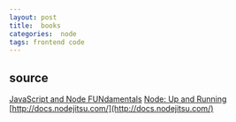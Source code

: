 ```yaml
---
layout: post
title:  books
categories:  node
tags: frontend code 
---
```


## source
[JavaScript and Node FUNdamentals](https://leanpub.com/jsfun/read)
[Node: Up and Running](http://chimera.labs.oreilly.com/books/1234000001808/index.html)
[http://docs.nodejitsu.com/](http://docs.nodejitsu.com/)